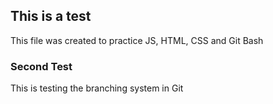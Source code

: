 ## This is a test

This file was created to practice JS, HTML, CSS and Git Bash


### Second Test

This is testing the branching system in Git